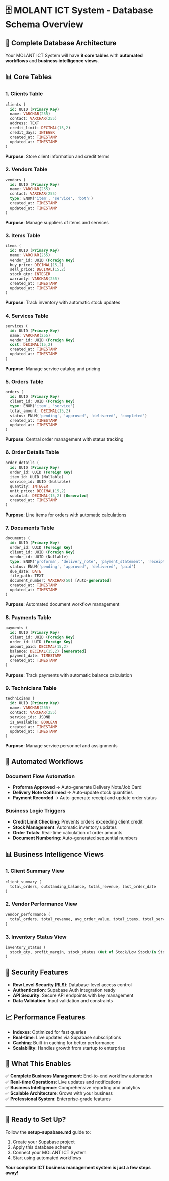 # 🗄️ MOLANT ICT System - Database Schema Overview

## 🎯 **Complete Database Architecture**

Your MOLANT ICT System will have **9 core tables** with **automated workflows** and **business intelligence views**.

## 📊 **Core Tables**

### **1. Clients Table**
```sql
clients (
  id: UUID (Primary Key)
  name: VARCHAR(255)
  contact: VARCHAR(255)
  address: TEXT
  credit_limit: DECIMAL(15,2)
  credit_days: INTEGER
  created_at: TIMESTAMP
  updated_at: TIMESTAMP
)
```
**Purpose**: Store client information and credit terms

### **2. Vendors Table**
```sql
vendors (
  id: UUID (Primary Key)
  name: VARCHAR(255)
  contact: VARCHAR(255)
  type: ENUM('item', 'service', 'both')
  created_at: TIMESTAMP
  updated_at: TIMESTAMP
)
```
**Purpose**: Manage suppliers of items and services

### **3. Items Table**
```sql
items (
  id: UUID (Primary Key)
  name: VARCHAR(255)
  vendor_id: UUID (Foreign Key)
  buy_price: DECIMAL(15,2)
  sell_price: DECIMAL(15,2)
  stock_qty: INTEGER
  warranty: VARCHAR(255)
  created_at: TIMESTAMP
  updated_at: TIMESTAMP
)
```
**Purpose**: Track inventory with automatic stock updates

### **4. Services Table**
```sql
services (
  id: UUID (Primary Key)
  name: VARCHAR(255)
  vendor_id: UUID (Foreign Key)
  cost: DECIMAL(15,2)
  created_at: TIMESTAMP
  updated_at: TIMESTAMP
)
```
**Purpose**: Manage service catalog and pricing

### **5. Orders Table**
```sql
orders (
  id: UUID (Primary Key)
  client_id: UUID (Foreign Key)
  type: ENUM('item', 'service')
  total_amount: DECIMAL(15,2)
  status: ENUM('pending', 'approved', 'delivered', 'completed')
  created_at: TIMESTAMP
  updated_at: TIMESTAMP
)
```
**Purpose**: Central order management with status tracking

### **6. Order Details Table**
```sql
order_details (
  id: UUID (Primary Key)
  order_id: UUID (Foreign Key)
  item_id: UUID (Nullable)
  service_id: UUID (Nullable)
  quantity: INTEGER
  unit_price: DECIMAL(15,2)
  subtotal: DECIMAL(15,2) [Generated]
  created_at: TIMESTAMP
)
```
**Purpose**: Line items for orders with automatic calculations

### **7. Documents Table**
```sql
documents (
  id: UUID (Primary Key)
  order_id: UUID (Foreign Key)
  client_id: UUID (Foreign Key)
  vendor_id: UUID (Nullable)
  type: ENUM('proforma', 'delivery_note', 'payment_statement', 'receipt', 'job_card', 'diagnosis')
  status: ENUM('pending', 'approved', 'delivered', 'paid')
  due_date: DATE
  file_path: TEXT
  document_number: VARCHAR(50) [Auto-generated]
  created_at: TIMESTAMP
  updated_at: TIMESTAMP
)
```
**Purpose**: Automated document workflow management

### **8. Payments Table**
```sql
payments (
  id: UUID (Primary Key)
  client_id: UUID (Foreign Key)
  order_id: UUID (Foreign Key)
  amount_paid: DECIMAL(15,2)
  balance: DECIMAL(15,2) [Generated]
  payment_date: TIMESTAMP
  created_at: TIMESTAMP
)
```
**Purpose**: Track payments with automatic balance calculation

### **9. Technicians Table**
```sql
technicians (
  id: UUID (Primary Key)
  name: VARCHAR(255)
  contact: VARCHAR(255)
  service_ids: JSONB
  is_available: BOOLEAN
  created_at: TIMESTAMP
  updated_at: TIMESTAMP
)
```
**Purpose**: Manage service personnel and assignments

## 🔄 **Automated Workflows**

### **Document Flow Automation**
- **Proforma Approved** → Auto-generate Delivery Note/Job Card
- **Delivery Note Confirmed** → Auto-update stock quantities
- **Payment Recorded** → Auto-generate receipt and update order status

### **Business Logic Triggers**
- **Credit Limit Checking**: Prevents orders exceeding client credit
- **Stock Management**: Automatic inventory updates
- **Order Totals**: Real-time calculation of order amounts
- **Document Numbering**: Auto-generated sequential numbers

## 📊 **Business Intelligence Views**

### **1. Client Summary View**
```sql
client_summary (
  total_orders, outstanding_balance, total_revenue, last_order_date
)
```

### **2. Vendor Performance View**
```sql
vendor_performance (
  total_orders, total_revenue, avg_order_value, total_items, total_services
)
```

### **3. Inventory Status View**
```sql
inventory_status (
  stock_qty, profit_margin, stock_status (Out of Stock/Low Stock/In Stock)
)
```

## 🔐 **Security Features**

- **Row Level Security (RLS)**: Database-level access control
- **Authentication**: Supabase Auth integration ready
- **API Security**: Secure API endpoints with key management
- **Data Validation**: Input validation and constraints

## 📈 **Performance Features**

- **Indexes**: Optimized for fast queries
- **Real-time**: Live updates via Supabase subscriptions
- **Caching**: Built-in caching for better performance
- **Scalability**: Handles growth from startup to enterprise

## 🎯 **What This Enables**

✅ **Complete Business Management**: End-to-end workflow automation  
✅ **Real-time Operations**: Live updates and notifications  
✅ **Business Intelligence**: Comprehensive reporting and analytics  
✅ **Scalable Architecture**: Grows with your business  
✅ **Professional System**: Enterprise-grade features  

---

## 🚀 **Ready to Set Up?**

Follow the **setup-supabase.md** guide to:
1. Create your Supabase project
2. Apply this database schema
3. Connect your MOLANT ICT System
4. Start using automated workflows

**Your complete ICT business management system is just a few steps away!** 